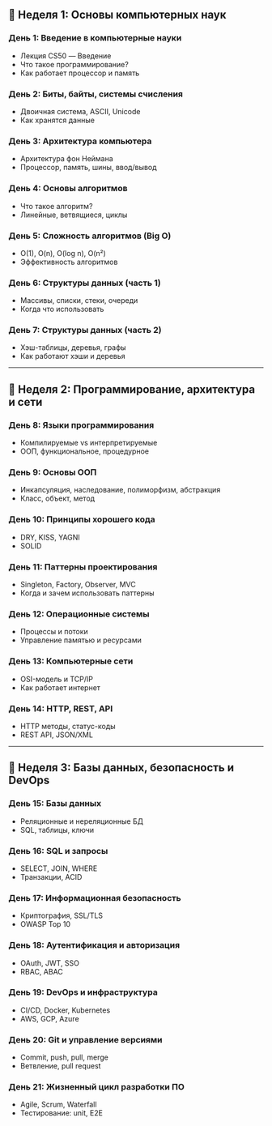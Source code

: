 ## 📅 Неделя 1: Основы компьютерных наук

### День 1: Введение в компьютерные науки
- Лекция CS50 — Введение
- Что такое программирование?
- Как работает процессор и память

### День 2: Биты, байты, системы счисления
- Двоичная система, ASCII, Unicode
- Как хранятся данные

### День 3: Архитектура компьютера
- Архитектура фон Неймана
- Процессор, память, шины, ввод/вывод

### День 4: Основы алгоритмов
- Что такое алгоритм?
- Линейные, ветвящиеся, циклы

### День 5: Сложность алгоритмов (Big O)
- O(1), O(n), O(log n), O(n²)
- Эффективность алгоритмов

### День 6: Структуры данных (часть 1)
- Массивы, списки, стеки, очереди
- Когда что использовать

### День 7: Структуры данных (часть 2)
- Хэш-таблицы, деревья, графы
- Как работают хэши и деревья

---

## 📅 Неделя 2: Программирование, архитектура и сети

### День 8: Языки программирования
- Компилируемые vs интерпретируемые
- ООП, функциональное, процедурное

### День 9: Основы ООП
- Инкапсуляция, наследование, полиморфизм, абстракция
- Класс, объект, метод

### День 10: Принципы хорошего кода
- DRY, KISS, YAGNI
- SOLID

### День 11: Паттерны проектирования
- Singleton, Factory, Observer, MVC
- Когда и зачем использовать паттерны

### День 12: Операционные системы
- Процессы и потоки
- Управление памятью и ресурсами

### День 13: Компьютерные сети
- OSI-модель и TCP/IP
- Как работает интернет

### День 14: HTTP, REST, API
- HTTP методы, статус-коды
- REST API, JSON/XML

---

## 📅 Неделя 3: Базы данных, безопасность и DevOps

### День 15: Базы данных
- Реляционные и нереляционные БД
- SQL, таблицы, ключи

### День 16: SQL и запросы
- SELECT, JOIN, WHERE
- Транзакции, ACID

### День 17: Информационная безопасность
- Криптография, SSL/TLS
- OWASP Top 10

### День 18: Аутентификация и авторизация
- OAuth, JWT, SSO
- RBAC, ABAC

### День 19: DevOps и инфраструктура
- CI/CD, Docker, Kubernetes
- AWS, GCP, Azure

### День 20: Git и управление версиями
- Commit, push, pull, merge
- Ветвление, pull request

### День 21: Жизненный цикл разработки ПО
- Agile, Scrum, Waterfall
- Тестирование: unit, E2E
